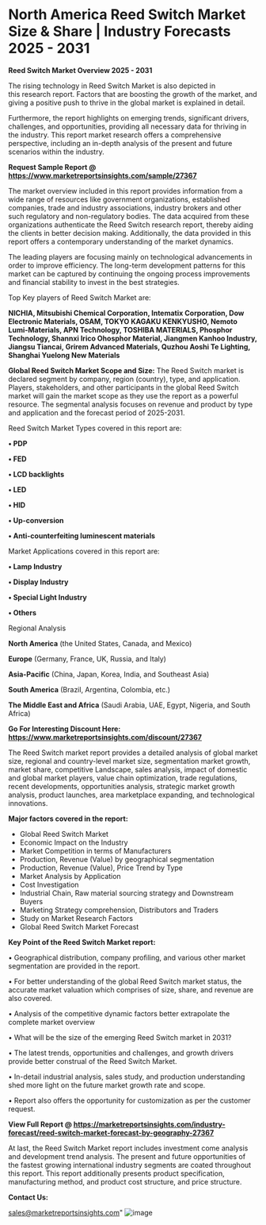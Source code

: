  # North America Reed Switch Market Size & Share | Industry Forecasts 2025 - 2031

<Strong> Reed Switch Market Overview 2025 - 2031</strong>

The rising technology in Reed Switch Market is also depicted in this research report. Factors that are boosting the growth of the market, and giving a positive push to thrive in the global market is explained in detail.

Furthermore, the report highlights on emerging trends, significant drivers, challenges, and opportunities, providing all necessary data for thriving in the industry. This report market research offers a comprehensive perspective, including an in-depth analysis of the present and future scenarios within the industry.

<strong>Request Sample Report @ <a href=https://www.marketreportsinsights.com/sample/27367>https://www.marketreportsinsights.com/sample/27367</a></strong>

The market overview included in this report provides information from a wide range of resources like government organizations, established companies, trade and industry associations, industry brokers and other such regulatory and non-regulatory bodies. The data acquired from these organizations authenticate the Reed Switch research report, thereby aiding the clients in better decision making. Additionally, the data provided in this report offers a contemporary understanding of the market dynamics.

The leading players are focusing mainly on technological advancements in order to improve efficiency. The long-term development patterns for this market can be captured by continuing the ongoing process improvements and financial stability to invest in the best strategies.

Top Key players of Reed Switch Market are:

<strong>NICHIA, Mitsubishi Chemical Corporation, Intematix Corporation, Dow Electronic Materials, OSAM, TOKYO KAGAKU KENKYUSHO, Nemoto Lumi-Materials, APN Technology, TOSHIBA MATERIALS, Phosphor Technology, Shannxi Irico Ohosphor Material, Jiangmen Kanhoo Industry, Jiangsu Tiancai, Grirem Advanced Materials, Quzhou Aoshi Te Lighting, Shanghai Yuelong New Materials</strong>

<strong><b>Global Reed Switch Market Scope and Size:</b></strong>
The Reed Switch market is declared segment by company, region (country), type, and application. Players, stakeholders, and other participants in the global Reed Switch market will gain the market scope as they use the report as a powerful resource. The segmental analysis focuses on revenue and product by type and application and the forecast period of 2025-2031.

Reed Switch Market Types covered in this report are:

<strong>• PDP

• FED

• LCD backlights

• LED

• HID

• Up-conversion

• Anti-counterfeiting luminescent materials</strong>

Market Applications covered in this report are:

<strong>• Lamp Industry

• Display Industry

• Special Light Industry

• Others</strong> 

Regional Analysis

<strong>North America</strong> (the United States, Canada, and Mexico)

<strong>Europe</strong> (Germany, France, UK, Russia, and Italy)

<strong>Asia-Pacific</strong> (China, Japan, Korea, India, and Southeast Asia)

<strong>South America</strong> (Brazil, Argentina, Colombia, etc.)

<strong>The Middle East and Africa</strong> (Saudi Arabia, UAE, Egypt, Nigeria, and South Africa)

<strong>Go For Interesting Discount Here: <a href=https://www.marketreportsinsights.com/discount/27367>https://www.marketreportsinsights.com/discount/27367</a></strong>

The Reed Switch market report provides a detailed analysis of global market size, regional and country-level market size, segmentation market growth, market share, competitive Landscape, sales analysis, impact of domestic and global market players, value chain optimization, trade regulations, recent developments, opportunities analysis, strategic market growth analysis, product launches, area marketplace expanding, and technological innovations.

<strong><b>Major factors covered in the report:</b></strong>
<ul>
  <li>Global Reed Switch Market </li>
  <li>Economic Impact on the Industry</li>
  <li>Market Competition in terms of Manufacturers</li>
  <li>Production, Revenue (Value) by geographical segmentation</li>
  <li>Production, Revenue (Value), Price Trend by Type</li>
  <li>Market Analysis by Application</li>
  <li>Cost Investigation</li>
  <li>Industrial Chain, Raw material sourcing strategy and Downstream Buyers</li>
  <li>Marketing Strategy comprehension, Distributors and Traders</li>
  <li>Study on Market Research Factors</li>
  <li>Global Reed Switch Market Forecast</li>
</ul>

<strong><b>Key Point of the Reed Switch Market report:</b></strong>

• Geographical distribution, company profiling, and various other market segmentation are provided in the report.

• For better understanding of the global Reed Switch market status, the accurate market valuation which comprises of size, share, and revenue are also covered.

• Analysis of the competitive dynamic factors better extrapolate the complete market overview

• What will be the size of the emerging Reed Switch market in 2031?

• The latest trends, opportunities and challenges, and growth drivers provide better construal of the Reed Switch Market.

• In-detail industrial analysis, sales study, and production understanding shed more light on the future market growth rate and scope.

• Report also offers the opportunity for customization as per the customer request.

<strong><b>View Full Report @ <a href=https://marketreportsinsights.com/industry-forecast/reed-switch-market-forecast-by-geography-27367>https://marketreportsinsights.com/industry-forecast/reed-switch-market-forecast-by-geography-27367</a></b></strong>


At last, the Reed Switch Market report includes investment come analysis and development trend analysis. The present and future opportunities of the fastest growing international industry segments are coated throughout this report. This report additionally presents product specification, manufacturing method, and product cost structure, and price structure.

<strong>Contact Us:</strong>

sales@marketreportsinsights.com"
![image](https://github.com/user-attachments/assets/d24c722e-b5e8-48cb-ab90-c2d5c44eea2a)
